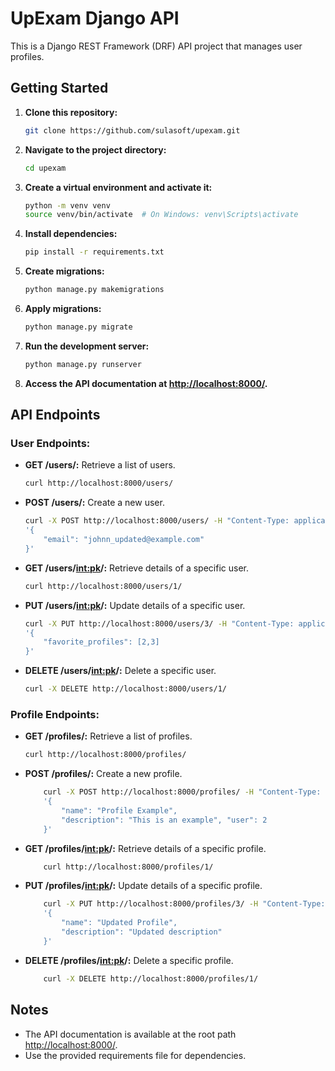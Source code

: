# UpExam Django API

This is a Django REST Framework (DRF) API project that manages user profiles.

## Getting Started

1. **Clone this repository:**

    ```bash
    git clone https://github.com/sulasoft/upexam.git
    ```

2. **Navigate to the project directory:**

    ```bash
    cd upexam
    ```

3. **Create a virtual environment and activate it:**

    ```bash
    python -m venv venv
    source venv/bin/activate  # On Windows: venv\Scripts\activate
    ```

4. **Install dependencies:**

    ```bash
    pip install -r requirements.txt
    ```

5. **Create migrations:**

    ```bash
    python manage.py makemigrations
    ```

6. **Apply migrations:**

    ```bash
    python manage.py migrate
    ```

7. **Run the development server:**

    ```bash
    python manage.py runserver
    ```

8. **Access the API documentation at [http://localhost:8000/](http://localhost:8000/).**

## API Endpoints

### User Endpoints:

- **GET /users/:** Retrieve a list of users.
  ```bash
  curl http://localhost:8000/users/
  ```
  
- **POST /users/:** Create a new user.
    ```bash
    curl -X POST http://localhost:8000/users/ -H "Content-Type: application/json" -d 
    '{   
        "email": "johnn_updated@example.com"
    }'
    ```

- **GET /users/<int:pk>/:** Retrieve details of a specific user.
    ```bash
    curl http://localhost:8000/users/1/
    ```

- **PUT /users/<int:pk>/:** Update details of a specific user.
    ```bash
    curl -X PUT http://localhost:8000/users/3/ -H "Content-Type: application/json" -d 
    '{  
        "favorite_profiles": [2,3]
    }'
    ```

- **DELETE /users/<int:pk>/:** Delete a specific user.
    ```bash
    curl -X DELETE http://localhost:8000/users/1/
    ```

### Profile Endpoints:

- **GET /profiles/:** Retrieve a list of profiles.
    ```bash
    curl http://localhost:8000/profiles/
    ```

- **POST /profiles/:** Create a new profile.
    ```bash
        curl -X POST http://localhost:8000/profiles/ -H "Content-Type: application/json" -d
        '{
            "name": "Profile Example",
            "description": "This is an example", "user": 2
        }'
    ```

- **GET /profiles/<int:pk>/:** Retrieve details of a specific profile.
    ```bash
        curl http://localhost:8000/profiles/1/
    ```

- **PUT /profiles/<int:pk>/:** Update details of a specific profile.
    ```bash
        curl -X PUT http://localhost:8000/profiles/3/ -H "Content-Type: application/json" -d 
        '{  
            "name": "Updated Profile",
            "description": "Updated description"
        }'
    ```

- **DELETE /profiles/<int:pk>/:** Delete a specific profile.
    ```bash
        curl -X DELETE http://localhost:8000/profiles/1/
    ```
## Notes

- The API documentation is available at the root path [http://localhost:8000/](http://localhost:8000/).
- Use the provided requirements file for dependencies.

